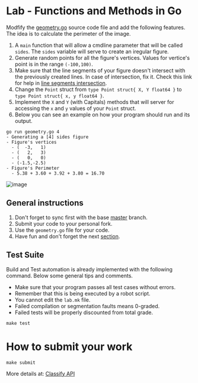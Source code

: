 Lab - Functions and Methods in Go
=================================
Modfify the [geometry.go](./geometry.go) source code file and add the following features. The idea is to calculate the perimeter of the image.

1. A `main` function that will allow a cmdline parameter that will be called `sides`. The `sides` variable will serve to create an iregular figure.
2. Generate random points for all the figure's vertices. Values for vertice's point is in the range `(-100,100)`.
3. Make sure that the line segments of your figure doesn't intersect with the previously created lines. In case of intersection, fix it. Check this link for help in
[line segments intersection](https://www.geeksforgeeks.org/check-if-two-given-line-segments-intersect/).
4. Change the `Point` struct from `type Point struct{ X, Y float64 }` to `type Point struct{ x, y float64 }`.
5. Implement the `X` and `Y` (with Capitals)  methods  that will server for accessing the `x` and `y` values of your `Point` struct.
6. Below you can see an example on how your program should run and its output.

```
go run geometry.go 4
- Generating a [4] sides figure
- Figure's vertices
  - (  -3,   1)
  - (   2,   3)
  - (   0,   0)
  - (-1.5,-2.5)
- Figure's Perimeter
  - 5.38 + 3.60 + 3.92 + 3.80 = 16.70
```

![image](image.png)

General instructions
--------------------
1. Don't forget to sync first with the base [master](https://github.com/CodersSquad/ap-labs) branch.
2. Submit your code to your personal fork.
3. Use the  `geometry.go` file for your code.
4. Have fun and don't forget the next [section](#how-to-submit-your-work).

Test Suite
----------
Build and Test automation is already implemented with the following command. Below some general tips and comments.

- Make sure that your program passes all test cases without errors.
- Remember that this is being executed by a robot script.
- You cannot edit the `lab.mk` file.
- Failed compilation or segmentation faults means 0-graded.
- Failed tests will be properly discounted from total grade.

```
make test
```

How to submit your work
=======================
```
make submit
```
More details at: [Classify API](../../classify.md)
